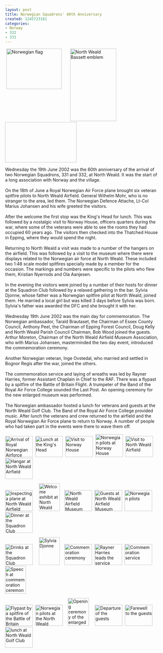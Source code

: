 ```yaml
---
layout: post
title: Norwegian Squadrons' 60th Anniversary
created: 1245723181
categories:
- Norway
- 332
- 331
---
```

<p>&nbsp;<img height="131" width="180" align="top" alt="Norwegian flag" src="{{ site.JB.BASE_PATH }}/images/flagnor.JPG" /> &nbsp; &nbsp; &nbsp; <img height="235" width="150" alt="North Weald Bassett emblem" src="{{ site.JB.BASE_PATH }}/images/Village_Sign.jpg" />&nbsp; &nbsp; &nbsp;&nbsp; <img height="131" width="233" align="top" alt"United Kingdom flag"src="{{ site.JB.BASE_PATH }}/images/flagbrit.jpg" /></p><p>Wednesday the 19th June 2002 was the 60th anniversary of the arrival of two Norwegian Squadrons, 331 and 332, at North Weald. It was the start of a long association with Norway and the village.<br /><br />On the 18th of June a Royal Norwegian Air Force plane brought six veteran spitfire pilots to North Weald Airfield. General Wilhelm Mohr, who is no stranger to the area, led them. The Norwegian Defence Attache, Lt-Col Marius Johansen and his wife greeted the visitors.<br /><br />After the welcome the first stop was the King's Head for lunch. This was followed by a nostalgic visit to Norway House, officers quarters during the war, where some of the veterans were able to see the rooms they had occupied 60 years ago. The visitors then checked into the Thatched House in Epping, where they would spend the night.<br /><br />Returning to North Weald a visit was made to a number of the hangers on the airfield. This was followed by a visit to the museum where there were displays related to the Norwegian air force at North Weald. These included two 1:48 scale model spitfires specially made by a member for the occasion. The markings and numbers were specific to the pilots who flew them, Kristian Nyerrods and Ola Aanjesen.<br /><br />In the evening the visitors were joined by a number of their hosts for dinner at the Squadron Club followed by a relaxed gathering in the bar. Sylvia Djonne, whose father was a Norwegian spitfire pilot at North Weald, joined them. He married a local girl but was killed 3 days before Sylvia was born. Sylvia's father was awarded the DFC and she brought it with her.<br /><br />Wednesday 19th June 2002 was the main day for commemoration. The Norwegian ambassador, Tarald Brautaset, the Chairman of Essex County Council, Anthony Peel, the Chairman of Epping Forest Council, Doug Kelly and North Weald Parish Council Chairman, Bob Wood joined the guests. Arthur Moreton, Chairman of the North Weald Airfield Museum Association, who with Marius Johansen, masterminded the two day event, introduced the commemoration ceremony.<br /><br />Another Norwegian veteran, Inge Ovstedal, who married and settled in Bognor Regis after the war, joined the others.<br /><br />The commemoration service and laying of wreaths was led by Rayner Harries, former Assistant Chaplain in Chief to the RAF. There was a flypast by a spitfire of the Battle of Britain Flight. A trumpeter of the Band of the Royal Air Force College sounded the Last Post. An opening ceremony for the new enlarged museum was performed.<br /><br />The Norwegian ambassador hosted a lunch for veterans and guests at the North Weald Golf Club. The Band of the Royal Air Force College provided music. After lunch the veterans and crew returned to the airfield and the Royal Norwegian Air Force plane to return to Norway. A number of people who had taken part in the events were there to wave them off.<br /><br /><a href="{{ site.JB.BASE_PATH }}/images/Norwegian%20Reunion/Nor01.jpg"><img height="68" width="90" alt="Arrival of Royal Norwegian Airforce" src="{{ site.JB.BASE_PATH }}/images/Norwegian%20Reunion/small_Peter1_0.jpg" /></a>&nbsp; <a href="{{ site.JB.BASE_PATH }}/images/Norwegian%20Reunion/Nor02.jpg"><img height="68" width="90" src="{{ site.JB.BASE_PATH }}/images/Norwegian%20Reunion/small_Nor02_small.jpg" alt="Lunch at the King's Head" /></a>&nbsp; <a href="{{ site.JB.BASE_PATH }}/images/Norwegian%20Reunion/Nor03.jpg"><img height="68" width="90" src="{{ site.JB.BASE_PATH }}/images/Norwegian%20Reunion/small_Nor03_small.jpg" alt="Visit to Norway House" /></a>&nbsp; <a href="{{ site.JB.BASE_PATH }}/images/Norwegian%20Reunion/Nor04.jpg"><img height="74" width="90" src="{{ site.JB.BASE_PATH }}/images/Norwegian%20Reunion/small_Nor04_small.jpg" alt="Norwegian pilots at Norway House" /></a>&nbsp; <a href="{{ site.JB.BASE_PATH }}/images/Norwegian%20Reunion/Nor05.jpg"><img height="68" width="90" src="{{ site.JB.BASE_PATH }}/images/Norwegian%20Reunion/small_Nor05_small.jpg" alt="Visit to North Weald Airfield" /></a>&nbsp; <a href="{{ site.JB.BASE_PATH }}/images/Norwegian%20Reunion/Nor06.jpg"><img height="68" width="90" src="{{ site.JB.BASE_PATH }}/images/Norwegian%20Reunion/small_Nor06_small.jpg" alt="Hangar at North Weald Airfield" /></a></p><p><a href="{{ site.JB.BASE_PATH }}/images/Norwegian%20Reunion/Nor07.jpg"><img height="68" width="90" src="{{ site.JB.BASE_PATH }}/images/Norwegian%20Reunion/small_Nor07_small.jpg" alt="Inspecting a plane at North Weald Airfield" /></a> &nbsp; &nbsp; <a href="{{ site.JB.BASE_PATH }}/images/Norwegian%20Reunion/Nor08.jpg"><img height="90" width="68" src="{{ site.JB.BASE_PATH }}/images/Norwegian%20Reunion/small_Nor08_small.jpg" alt="Welcome exhibit at North Weald Airfield Museum" /></a>&nbsp;&nbsp;&nbsp; <a href="{{ site.JB.BASE_PATH }}/images/Norwegian%20Reunion/Nor09.jpg"><img height="68" width="90" src="{{ site.JB.BASE_PATH }}/images/Norwegian%20Reunion/small_Nor09_small.jpg" alt="North Weald Airfield Museum exhibit" /></a>&nbsp; <a href="{{ site.JB.BASE_PATH }}/images/Norwegian%20Reunion/Nor09a.jpg"><img height="68" width="90" src="{{ site.JB.BASE_PATH }}/images/Norwegian%20Reunion/small_Nor09a_small.jpg" alt="Guests at North Weald Airfield Museum" /></a>&nbsp; <a href="{{ site.JB.BASE_PATH }}/images/Norwegian%20Reunion/Nor10.jpg"><img height="68" width="90" src="{{ site.JB.BASE_PATH }}/images/Norwegian%20Reunion/small_Nor10_small.jpg" alt="Norwegian pilots" /></a>&nbsp; <a href="{{ site.JB.BASE_PATH }}/images/Norwegian%20Reunion/Nor11.jpg"><img height="68" width="90" src="{{ site.JB.BASE_PATH }}/images/Norwegian%20Reunion/small_Nor11_small.jpg" alt="Dinner at the Squadron Club" /></a></p><p><a href="{{ site.JB.BASE_PATH }}/images/Norwegian%20Reunion/Nor12.jpg"><img height="68" width="90" src="{{ site.JB.BASE_PATH }}/images/Norwegian%20Reunion/small_Nor12_small.jpg" alt="Drinks at the Squadron Club" /></a> &nbsp; &nbsp; <a href="{{ site.JB.BASE_PATH }}/images/Norwegian%20Reunion/Nor13.jpg"><img height="90" width="68" src="{{ site.JB.BASE_PATH }}/images/Norwegian%20Reunion/small_Nor13_small.jpg" alt="Sylvia Djonne" /></a>&nbsp;&nbsp;&nbsp; <a href="{{ site.JB.BASE_PATH }}/images/Norwegian%20Reunion/Nor14.jpg"><img height="68" width="90" src="{{ site.JB.BASE_PATH }}/images/Norwegian%20Reunion/small_Nor14_small.jpg" alt="Commemoration ceremony" /></a>&nbsp; <a href="{{ site.JB.BASE_PATH }}/images/Norwegian%20Reunion/Nor15.jpg"><img height="68" width="90" src="{{ site.JB.BASE_PATH }}/images/Norwegian%20Reunion/small_Nor15_small.jpg" alt="Rayner Harries leads the service" /></a>&nbsp; <a href="{{ site.JB.BASE_PATH }}/images/Norwegian%20Reunion/Nor16.jpg"><img height="68" width="90" src="{{ site.JB.BASE_PATH }}/images/Norwegian%20Reunion/small_Nor16_small.jpg" alt="Commemoration service" /></a> &nbsp; &nbsp; <a href="{{ site.JB.BASE_PATH }}/images/Norwegian%20Reunion/Nor17.jpg"><img height="90" width="68" src="{{ site.JB.BASE_PATH }}/images/Norwegian%20Reunion/small_Nor17_small.jpg" alt="Speech at commemoration ceremony" /></a></p><p><a href="{{ site.JB.BASE_PATH }}/images/Norwegian%20Reunion/Nor18.jpg"><img height="68" width="90" alt="Flypast by a spitfire of the Battle of Britain" src="{{ site.JB.BASE_PATH }}/images/Norwegian%20Reunion/small_Nor18_small.jpg" /></a>&nbsp; <a href="{{ site.JB.BASE_PATH }}/images/Norwegian%20Reunion/Nor19.jpg"><img height="68" width="90" alt="Norwegian pilots at the North Weald Airfield Museum" src="{{ site.JB.BASE_PATH }}/images/Norwegian%20Reunion/small_Nor19_small.jpg" /></a> &nbsp;&nbsp; <a href="{{ site.JB.BASE_PATH }}/images/Norwegian%20Reunion/Nor20.jpg"><img height="90" width="69" alt="Opening ceremony of the enlarged museum" src="{{ site.JB.BASE_PATH }}/images/Norwegian%20Reunion/small_Nor20_small.jpg" /></a>&nbsp; &nbsp; &nbsp;<a href="{{ site.JB.BASE_PATH }}/images/Norwegian%20Reunion/Nor22.jpg"><img height="68" width="90" src="{{ site.JB.BASE_PATH }}/images/Norwegian%20Reunion/small_Nor22_small.jpg" alt="Departure of the guests" /></a> &nbsp;<a href="{{ site.JB.BASE_PATH }}/images/Norwegian%20Reunion/Nor23.jpg"><img height="68" width="90" src="{{ site.JB.BASE_PATH }}/images/Norwegian%20Reunion/Nor23_small.jpg" alt="Farewell to the guests" /></a>&nbsp; <a href="{{ site.JB.BASE_PATH }}/images/Norwegian%20Reunion/Nor21.jpg"><img height="68" width="90" src="{{ site.JB.BASE_PATH }}/images/Norwegian%20Reunion/Nor21_small.jpg" alt="lunch at North Weald Golf Club" /></a></p>
